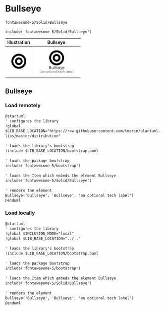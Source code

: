 # Bullseye


```text
fontawesome-5/Solid/Bullseye
```

```text
include('fontawesome-5/Solid/Bullseye')
```



| Illustration | Bullseye |
| :---: | :---: |
| ![illustration for Illustration](../../fontawesome-5/Solid/Bullseye.png) | ![illustration for Bullseye](../../fontawesome-5/Solid/Bullseye.Local.png) |




## Bullseye

### Load remotely
```plantuml
@startuml
' configures the library
!global $LIB_BASE_LOCATION="https://raw.githubusercontent.com/tmorin/plantuml-libs/master/distribution"

' loads the library's bootstrap
!include $LIB_BASE_LOCATION/bootstrap.puml

' loads the package bootstrap
include('fontawesome-5/bootstrap')

' loads the Item which embeds the element Bullseye
include('fontawesome-5/Solid/Bullseye')

' renders the element
Bullseye('Bullseye', 'Bullseye', 'an optional tech label')
@enduml
```

### Load locally
```plantuml
@startuml
' configures the library
!global $INCLUSION_MODE="local"
!global $LIB_BASE_LOCATION="../.."

' loads the library's bootstrap
!include $LIB_BASE_LOCATION/bootstrap.puml

' loads the package bootstrap
include('fontawesome-5/bootstrap')

' loads the Item which embeds the element Bullseye
include('fontawesome-5/Solid/Bullseye')

' renders the element
Bullseye('Bullseye', 'Bullseye', 'an optional tech label')
@enduml
```

